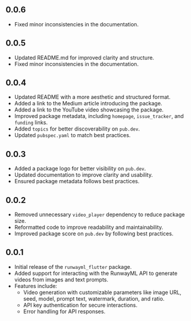 ## 0.0.6

- Fixed minor inconsistencies in the documentation.

## 0.0.5

- Updated README.md for improved clarity and structure.
- Fixed minor inconsistencies in the documentation.

## 0.0.4

- Updated README with a more aesthetic and structured format.
- Added a link to the Medium article introducing the package.
- Added a link to the YouTube video showcasing the package.
- Improved package metadata, including `homepage`, `issue_tracker`, and `funding` links.
- Added `topics` for better discoverability on `pub.dev`.
- Updated `pubspec.yaml` to match best practices.

## 0.0.3

- Added a package logo for better visibility on `pub.dev`.
- Updated documentation to improve clarity and usability.
- Ensured package metadata follows best practices.

## 0.0.2

- Removed unnecessary `video_player` dependency to reduce package size.
- Reformatted code to improve readability and maintainability.
- Improved package score on `pub.dev` by following best practices.

## 0.0.1

- Initial release of the `runwayml_flutter` package.
- Added support for interacting with the RunwayML API to generate videos from images and text prompts.
- Features include:
  - Video generation with customizable parameters like image URL, seed, model, prompt text, watermark, duration, and ratio.
  - API key authentication for secure interactions.
  - Error handling for API responses.
